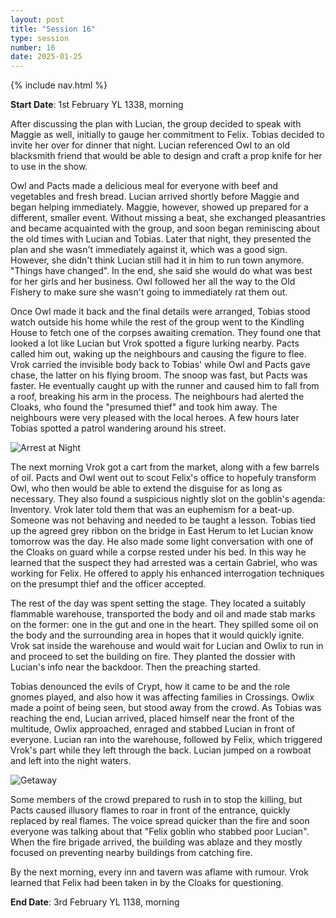 ```yaml
---
layout: post
title: "Session 16"
type: session
number: 16
date: 2025-01-25
---
```


{% include nav.html %}

**Start Date**: 1st February YL 1338, morning

After discussing the plan with Lucian, the group decided to speak with Maggie as well, initially to gauge her commitment to Felix. Tobias decided to invite her over for dinner that night. Lucian referenced Owl to an old blacksmith friend that would be able to design and craft a prop knife for her to use in the show.

Owl and Pacts made a delicious meal for everyone with beef and vegetables and fresh bread. Lucian arrived shortly before Maggie and began helping immediately. Maggie, however, showed up prepared for a different, smaller event. Without missing a beat, she exchanged pleasantries and became acquainted with the group, and soon began reminiscing about the old times with Lucian and Tobias. Later that night, they presented the plan and she wasn't immediately against it, which was a good sign. However, she didn't think Lucian still had it in him to run town anymore. "Things have changed". In the end, she said she would do what was best for her girls and her business. Owl followed her all the way to the Old Fishery to make sure she wasn't going to immediately rat them out. 

Once Owl made it back and the final details were arranged, Tobias stood watch outside his home while the rest of the group went to the Kindling House to fetch one of the corpses awaiting cremation. They found one that looked a lot like Lucian but Vrok spotted a figure lurking nearby. Pacts called him out, waking up the neighbours and causing the figure to flee. Vrok carried the invisible body back to Tobias' while Owl and Pacts gave chase, the latter on his flying broom. The snoop was fast, but Pacts was faster. He eventually caught up with the runner and caused him to fall from a roof, breaking his arm in the process. The neighbours had alerted the Cloaks, who found the "presumed thief" and took him away. The neighbours were very pleased with the local heroes. A few hours later Tobias spotted a patrol wandering around his street.

![Arrest at Night](/session-reports/assets/images/art/arrest-at-night.jpg)

The next morning Vrok got a cart from the market, along with a few barrels of oil. Pacts and Owl went out to scout Felix's office to hopefuly transform Owl, who then would be able to extend the disguise for as long as necessary. They also found a suspicious nightly slot on the goblin's agenda: Inventory. Vrok later told them that was an euphemism for a beat-up. Someone was not behaving and needed to be taught a lesson. Tobias tied up the agreed grey ribbon on the bridge in East Herum to let Lucian know tomorrow was the day. He also made some light conversation with one of the Cloaks on guard while a corpse rested under his bed. In this way he learned that the suspect they had arrested was a certain Gabriel, who was working for Felix. He offered to apply his enhanced interrogation techniques on the presumpt thief and the officer accepted.

The rest of the day was spent setting the stage. They located a suitably flammable warehouse, transported the body and oil and made stab marks on the former: one in the gut and one in the heart. They spilled some oil on the body and the surrounding area in hopes that it would quickly ignite. Vrok sat inside the warehouse and would wait for Lucian and Owlix to run in and proceed to set the building on fire. They planted the dossier with Lucian's info near the backdoor. Then the preaching started.

Tobias denounced the evils of Crypt, how it came to be and the role gnomes played, and also how it was affecting families in Crossings. Owlix made a point of being seen, but stood away from the crowd. As Tobias was reaching the end, Lucian arrived, placed himself near the front of the multitude, Owlix approached, enraged and stabbed Lucian in front of everyone. Lucian ran into the warehouse, followed by Felix, which triggered Vrok's part while they left through the back. Lucian jumped on a rowboat and left into the night waters.

![Getaway](/session-reports/assets/images/art/getaway.jpg)

Some members of the crowd prepared to rush in to stop the killing, but Pacts caused illusory flames to roar in front of the entrance, quickly replaced by real flames. The voice spread quicker than the fire and soon everyone was talking about that "Felix goblin who stabbed poor Lucian". When the fire brigade arrived, the building was ablaze and they mostly focused on preventing nearby buildings from catching fire.

By the next morning, every inn and tavern was aflame with rumour. Vrok learned that Felix had been taken in by the Cloaks for questioning.

**End Date**: 3rd February YL 1138, morning